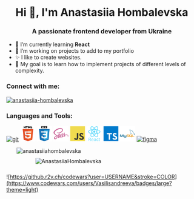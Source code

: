 <h1 align="center">Hi 👋, I'm Anastasiia Hombalevska</h1>
<h3 align="center">A passionate frontend developer from Ukraine</h3>

- 🌱 I’m currently learning **React**
- 🔭 I’m working on projects to add to my portfolio
- ✨ I like to create websites.
- 🎯 My goal is to learn how to implement projects of different levels of complexity.

<h3 align="left">Connect with me:</h3>
<p align="left">
<a href="https://linkedin.com/in/anastasiia-hombalevska" target="_blank"><img align="center" src="https://raw.githubusercontent.com/rahuldkjain/github-profile-readme-generator/master/src/images/icons/Social/linked-in-alt.svg" alt="anastasiia-hombalevska" height="30" width="40" /></a>
</p>

<h3 align="left">Languages and Tools:</h3>
<p align="left">
  <a href="https://git-scm.com/" target="_blank" rel="noreferrer"><img src="https://www.vectorlogo.zone/logos/git-scm/git-scm-icon.svg" alt="git" width="40" height="40"/></a>
  <a href="https://www.w3.org/html/" target="_blank" rel="noreferrer"><img src="https://raw.githubusercontent.com/devicons/devicon/master/icons/html5/html5-original-wordmark.svg" alt="html5" width="40" height="40"/></a>
  <a href="https://www.w3schools.com/css/" target="_blank" rel="noreferrer"><img src="https://raw.githubusercontent.com/devicons/devicon/master/icons/css3/css3-original-wordmark.svg" alt="css3" width="40" height="40"/></a>
  <a href="https://sass-lang.com" target="_blank" rel="noreferrer"><img src="https://raw.githubusercontent.com/devicons/devicon/master/icons/sass/sass-original.svg" alt="sass" width="40" height="40"/></a>
  <a href="https://developer.mozilla.org/en-US/docs/Web/JavaScript" target="_blank" rel="noreferrer"><img src="https://raw.githubusercontent.com/devicons/devicon/master/icons/javascript/javascript-original.svg" alt="javascript" width="40" height="40"/></a>
  <a href="https://reactjs.org/" target="_blank" rel="noreferrer"><img src="https://raw.githubusercontent.com/devicons/devicon/master/icons/react/react-original-wordmark.svg" alt="react" width="40" height="40"/></a>
  <a href="https://www.typescriptlang.org/" target="_blank" rel="noreferrer"><img src="https://raw.githubusercontent.com/devicons/devicon/master/icons/typescript/typescript-original.svg" alt="typescript" width="40" height="40"/></a>
  <a href="https://www.mysql.com/" target="_blank" rel="noreferrer"><img src="https://raw.githubusercontent.com/devicons/devicon/master/icons/mysql/mysql-original-wordmark.svg" alt="mysql" width="40" height="40"/></a>
  <a href="https://www.figma.com/" target="_blank" rel="noreferrer"><img src="https://www.vectorlogo.zone/logos/figma/figma-icon.svg" alt="figma" width="40" height="40"/></a>
</p>

<div style="display: flex; flex-direction: column; justify-content: center; align-items: center;">
  <img style="margin-bottom: 10px;" src="https://github-readme-stats.vercel.app/api?username=anastasiiahombalevska&show_icons=true&locale=en" alt="anastasiiahombalevska" width="450px" />
  <img style="margin-bottom: 10px;" src="https://github-readme-stats.vercel.app/api/top-langs?username=AnastasiiaHombalevska&show_icons=true&locale=en" alt="AnastasiiaHombalevska" width="350px" />
</div>

![https://github.r2v.ch/codewars?user=USERNAME&stroke=COLOR](https://www.codewars.com/users/Vasilisandreeva/badges/large?theme=light)
